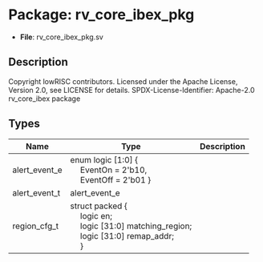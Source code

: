 # Package: rv_core_ibex_pkg

- **File**: rv_core_ibex_pkg.sv
## Description

Copyright lowRISC contributors.
 Licensed under the Apache License, Version 2.0, see LICENSE for details.
 SPDX-License-Identifier: Apache-2.0
 rv_core_ibex package
 

## Types

| Name          | Type                                                                                                                                                                                                                                             | Description |
| ------------- | ------------------------------------------------------------------------------------------------------------------------------------------------------------------------------------------------------------------------------------------------ | ----------- |
| alert_event_e | enum logic [1:0] {<br><span style="padding-left:20px">     EventOn = 2'b10,<br><span style="padding-left:20px">     EventOff = 2'b01   }                                                                                                         |             |
| alert_event_t | alert_event_e                                                                                                                                                                                                                                    |             |
| region_cfg_t  | struct packed {<br><span style="padding-left:20px">     logic en;<br><span style="padding-left:20px">     logic [31:0] matching_region;<br><span style="padding-left:20px">     logic [31:0] remap_addr;<br><span style="padding-left:20px">   } |             |
